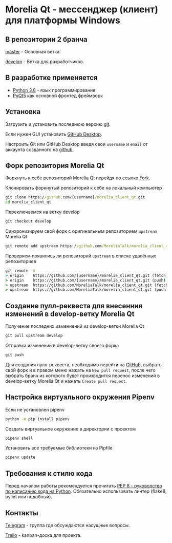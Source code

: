 # Morelia Qt - мессенджер (клиент) для платформы Windows #

## В репозитории 2 бранча ##

[master](https://github.com/MoreliaTalk/morelia_client_qt/tree/master) - Основная ветка.

[develop](https://github.com/MoreliaTalk/morelia_client_qt/tree/develop) - Ветка для разработчиков.

## В разработке применяется ##

* [Python 3.8](https://www.python.org/) - язык программирования
* [PyQt5](https://www.riverbankcomputing.com/software/pyqt/) как основной фронтед фреймворк

## Установка ##

Загрузить и установить последнюю версию [git](https://git-scm.com/downloads).

Если нужен GUI установить [GitHub Desktop](https://desktop.github.com/).

Настроить Git или GitHub Desktop введя свои `username` и `email` от аккаунта созданного на [github](https://www.github.com).

## Форк репозитория Morelia Qt ##

Форкнуть к себе репозиторий Morelia Qt перейдя по ссылке [Fork](https://github.com/MoreliaTalk/morelia_client_qt/fork).

Клонировать форкнутый репозиторий к себе на локальный компьютер

```cmd
git clone https://github.com/{username}/morelia_client_qt.git
cd morelia_client_qt
```

Переключаемся на ветку develop

```cmd
git checkout develop
```

Синхронизируем свой форк с оригинальным репозиторием `upstream` Morelia Qt

```cmd
git remote add upstream https://github.com/MoreliaTalk/morelia_client_qt.git
```

Проверяем появились ли репозиторий `upstream` в списке удалённых репозиториев

```cmd
git remote -v
> origin    https://github.com/{username}/morelia_client_qt.git (fetch)
> origin    https://github.com/{username}/morelia_client_qt.git (push)
> upstream  https://github.com/MoreliaTalk/morelia_client_qt.git (fetch)
> upstream  https://github.com/MoreliaTalk/morelia_client_qt.git (push)
```

## Создание пулл-реквеста для внесенния изменений в develop-ветку Morelia Qt ##

Получение последних изменнений из develop-ветки Morelia Qt

```cmd
git pull upstream develop
```

Отправка изменений в develop-ветку своего форка

```cmd
git push
```

Для создания пулл-реквеста, необходимо перейти на [GitHub](https://www.github.com), выбрать свой форк и в правом меню нажать на `New pull request`, после чего выбрать бранч из которого будет производится перенос изменений в develop-ветку Morelia Qt и нажать `Create pull request`.

## Настройка виртуального окружения Pipenv ##

Если не установлен pipenv

```cmd
python -m pip install pipenv
```

Создать виртуальное окружение в директории с проектом

```cmd
pipenv shell
```

Установить все требуемые библиотеки из Pipfile

```cmd
pipenv update
```

## Требования к стилю кода ##

Перед началом работы рекомендуется прочитать [PEP 8 - руководство по написанию кода на Python](https://pythonworld.ru/osnovy/pep-8-rukovodstvo-po-napisaniyu-koda-na-python.html). Обязательно использовать линтер (flake8, pylint или подобный).


## Контакты ##

[Telegram](https://t.me/joinchat/LImHShzAmIWvpMxDTr5Vxw) - группа где обсуждаются насущные вопросы.

[Trello](https://trello.com/b/qXjJFTP3/develop) - kanban-доска для проекта.
